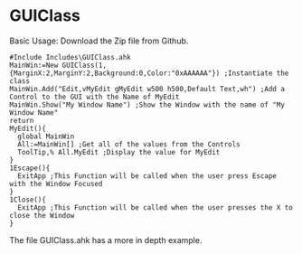 # GUIClass
Basic Usage:
Download the Zip file from Github.
```autohotkey
#Include Includes\GUIClass.ahk
MainWin:=New GUIClass(1,{MarginX:2,MarginY:2,Background:0,Color:"0xAAAAAA"}) ;Instantiate the class
MainWin.Add("Edit,vMyEdit gMyEdit w500 h500,Default Text,wh") ;Add a Control to the GUI with the Name of MyEdit
MainWin.Show("My Window Name") ;Show the Window with the name of "My Window Name"
return
MyEdit(){
  global MainWin
  All:=MainWin[] ;Get all of the values from the Controls
  ToolTip,% All.MyEdit ;Display the value for MyEdit
}
1Escape(){
  ExitApp ;This Function will be called when the user press Escape with the Window Focused
}
1Close(){
  ExitApp ;This Function will be called when the user presses the X to close the Window
}
```
The file GUIClass.ahk has a more in depth example.
